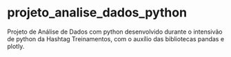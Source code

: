 # projeto_analise_dados_python
Projeto de Análise de Dados com python desenvolvido durante o intensivão de python da Hashtag Treinamentos, com o auxílio das bibliotecas pandas e plotly.
